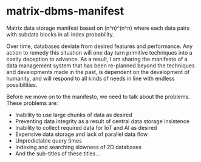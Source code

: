 # matrix-dbms-manifest
Matrix data storage manifest based on (n^n)^(n^n) where each data pairs with subdata blocks in all index probability.


Over time, databases deviate from desired features and performance. Any action to remedy this situation will one day turn primitive techniques into a costly deception to advance. As a result, I am sharing the manifesto of a data management system that has been re-planned beyond the techniques and developments made in the past, is dependent on the development of humanity, and will respond to all kinds of needs in line with endless possibilities.

Before we move on to the manifesto, we need to talk about the problems. These problems are:
- Inability to use large chunks of data as desired
- Preventing data integrity as a result of central data storage insistence
- Inability to collect required data for IoT and AI as desired
- Expensive data storage and lack of parallel data flow
- Unpredictable query times
- Indexing and searching slowness of 2D databases
- And the sub-titles of these titles...
